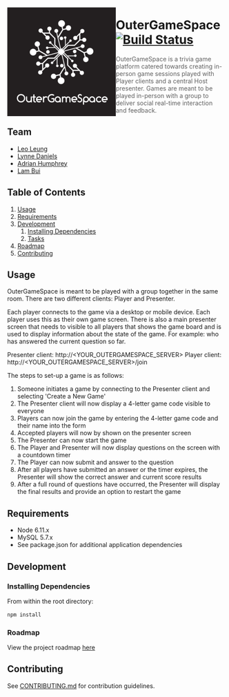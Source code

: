 <!-- ![OuterGameSpace Logo](/images/outergamespace_logo_small.png) -->
<p align="center"><img src="/images/outergamespace_logo_small.png" align="left" height="50%" width="50%" ></p>

# OuterGameSpace [![Build Status](https://travis-ci.org/outergamespace/outergamespace.svg?branch=develop)](https://travis-ci.org/outergamespace/outergamespace)

> OuterGameSpace is a trivia game platform catered towards creating in-person game sessions played with Player clients and a central Host presenter. Games are meant to be played in-person with a group to deliver social real-time interaction and feedback.

## Team

  - [Leo Leung](https://github.com/leungleoqin)
  - [Lynne Daniels](https://github.com/Lynne-Daniels)
  - [Adrian Humphrey](https://github.com/adrianhumphrey111)
  - [Lam Bui](https://github.com/lamdbui)

## Table of Contents

1. [Usage](#Usage)
1. [Requirements](#requirements)
1. [Development](#development)
    1. [Installing Dependencies](#installing-dependencies)
    1. [Tasks](#tasks)
1. [Roadmap](#roadmap)
1. [Contributing](#contributing)

## Usage

OuterGameSpace is meant to be played with a group together in the same room. There are two different clients: Player and Presenter.

Each player connects to the game via a desktop or mobile device. Each player uses this as their own game screen. There is also a main presenter screen that needs to visible to all players that shows the game board and is used to display information about the state of the game. For example: who has answered the current question so far.

Presenter client:
http://<YOUR_OUTERGAMESPACE_SERVER>
Player client:
http://<YOUR_OUTERGAMESPACE_SERVER>/join

The steps to set-up a game is as follows:
1. Someone initiates a game by connecting to the Presenter client and selecting 'Create a New Game'
1. The Presenter client will now display a 4-letter game code visible to everyone
1. Players can now join the game by entering the 4-letter game code and their name into the form
1. Accepted players will now by shown on the presenter screen
1. The Presenter can now start the game
1. The Player and Presenter will now display questions on the screen with a countdown timer
1. The Player can now submit and answer to the question
1. After all players have submitted an answer or the timer expires, the Presenter will show the correct answer and current score results
1. After a full round of questions have occurred, the Presenter will display the final results and provide an option to restart the game

## Requirements

- Node 6.11.x
- MySQL 5.7.x
- See package.json for additional application dependencies

## Development

### Installing Dependencies

From within the root directory:

```sh
npm install
```

### Roadmap

View the project roadmap [here](https://docs.google.com/spreadsheets/d/1spVYH4ff5ihcrDYiS6ixOritzBoLicNzOykovLnOkRQ/edit?usp=sharing)


## Contributing

See [CONTRIBUTING.md](CONTRIBUTING.md) for contribution guidelines.
